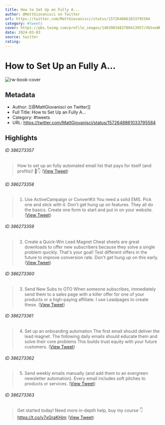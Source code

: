 ```yaml
---
title: How to Set Up an Fully A...
author: @MattGiovanisci on Twitter
url: https://twitter.com/MattGiovanisci/status/1572648861033795584
category: #tweets
cover: https://pbs.twimg.com/profile_images/1463903482780413957/VbSvoWBO.jpg
date: 2024-03-03
source: twitter
rating:
---
```

# How to Set Up an Fully A...

![rw-book-cover](https://pbs.twimg.com/profile_images/1463903482780413957/VbSvoWBO.jpg)

## Metadata
- Author: [[@MattGiovanisci on Twitter]]
- Full Title: How to Set Up an Fully A...
- Category: #tweets
- URL: https://twitter.com/MattGiovanisci/status/1572648861033795584

## Highlights
###### ID 386273357
> How to set up an fully automated email list that pays for itself (and profits)!
> 🧵👇 ([View Tweet](https://twitter.com/MattGiovanisci/status/1572648861033795584))
    
###### ID 386273358
> 1. Use ActiveCampaign or ConvertKit
> You need a solid EMS. Pick one and stick with it. Don't get hung up on features. They all do the basics.
> Create one form to start and put in on your website. ([View Tweet](https://twitter.com/MattGiovanisci/status/1572648863202254848))
    
###### ID 386273359
> 2. Create a Quick-Win Lead Magnet
> Cheat sheets are great downloads to offer new subscribers because they solve a single problem quickly.
> That's your goal! Test different offers in the future to improve conversion rate. Don't get hung up on this early. ([View Tweet](https://twitter.com/MattGiovanisci/status/1572648865379098624))
    
###### ID 386273360
> 3. Send New Subs to OTO
> When someone subscribes, immediately send them to a sales page with a killer offer for one of your products or a high-paying affiliate.
> I use Leadpages to create these. ([View Tweet](https://twitter.com/MattGiovanisci/status/1572648867606237185))
    
###### ID 386273361
> 4. Set up an onboarding automation
> The first email should deliver the lead magnet. The following daily emails should educate them and solve their core problems
> This builds trust equity with your future customers. ([View Tweet](https://twitter.com/MattGiovanisci/status/1572648869841747970))
    
###### ID 386273362
> 5. Send weekly emails manually (and add them to an evergreen newsletter automation).
> Every email includes soft pitches to products or services. ([View Tweet](https://twitter.com/MattGiovanisci/status/1572648871997628417))
    
###### ID 386273363
> Get started today! Need more in-depth help, buy my course 👇
> https://t.co/v7xGraKHim ([View Tweet](https://twitter.com/MattGiovanisci/status/1572648874099052546))
    
